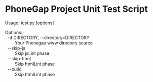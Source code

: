 PhoneGap Project Unit Test Script
==================

Usage: test.py [options]

Options:<br>
&nbsp;&nbsp;-d DIRECTORY, --directory=DIRECTORY<br>
&nbsp;&nbsp;&nbsp;&nbsp;&nbsp;&nbsp;&nbsp;&nbsp;Your Phonegap www directory source<br>
&nbsp;&nbsp;--skip-js<br>
&nbsp;&nbsp;&nbsp;&nbsp;&nbsp;&nbsp;&nbsp;&nbsp;Skip jsLint phase<br>
&nbsp;&nbsp;--skip-html<br>
&nbsp;&nbsp;&nbsp;&nbsp;&nbsp;&nbsp;&nbsp;&nbsp;Skip htmlLint phase<br>
&nbsp;&nbsp;--build<br>
&nbsp;&nbsp;&nbsp;&nbsp;&nbsp;&nbsp;&nbsp;&nbsp;Skip htmlLint phase